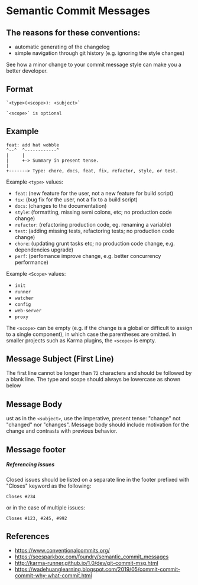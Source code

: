 # Semantic Commit Messages

## The reasons for these conventions:

- automatic generating of the changelog
- simple navigation through git history (e.g. ignoring the style changes)

See how a minor change to your commit message style can make you a better developer.

## Format

```
`<type>(<scope>): <subject>`

`<scope>` is optional
```

## Example

```
feat: add hat wobble
^--^  ^------------^
|     |
|     +-> Summary in present tense.
|
+-------> Type: chore, docs, feat, fix, refactor, style, or test.
```

Example `<type>` values:

- `feat`: (new feature for the user, not a new feature for build script)
- `fix`: (bug fix for the user, not a fix to a build script)
- `docs`: (changes to the documentation)
- `style`: (formatting, missing semi colons, etc; no production code change)
- `refactor`: (refactoring production code, eg. renaming a variable)
- `test`: (adding missing tests, refactoring tests; no production code change)
- `chore`: (updating grunt tasks etc; no production code change, e.g. dependencies upgrade)
- `perf`: (perfomance improve change, e.g. better concurrency performance)

Example `<Scope>` values:

- `init`
- `runner`
- `watcher`
- `config`
- `web-server`
- `proxy`

The `<scope>` can be empty (e.g. if the change is a global or difficult to assign to a single component), in which case the parentheses are omitted. In smaller projects such as Karma plugins, the `<scope>` is empty.


## Message Subject (First Line)

The first line cannot be longer than `72` characters and should be followed by a blank line. The type and scope should always be lowercase as shown below

## Message Body

ust as in the `<subject>`, use the imperative, present tense: "change" not "changed" nor "changes". Message body should include motivation for the change and contrasts with previous behavior.

## Message footer

##### Referencing issues

Closed issues should be listed on a separate line in the footer prefixed with "Closes" keyword as the following:

```
Closes #234
```

or in the case of multiple issues:


```
Closes #123, #245, #992
```

## References

- https://www.conventionalcommits.org/
- https://seesparkbox.com/foundry/semantic_commit_messages
- http://karma-runner.github.io/1.0/dev/git-commit-msg.html
- https://wadehuanglearning.blogspot.com/2019/05/commit-commit-commit-why-what-commit.html
